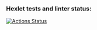 ### Hexlet tests and linter status:
[![Actions Status](https://github.com/vlad-vlg/layout-designer-project-58/actions/workflows/hexlet-check.yml/badge.svg)](https://github.com/vlad-vlg/layout-designer-project-58/actions)
